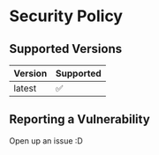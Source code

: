 # Security Policy

## Supported Versions

| Version | Supported          |
| ------- | ------------------ |
| latest   | :white_check_mark: |

## Reporting a Vulnerability

Open up an issue :D